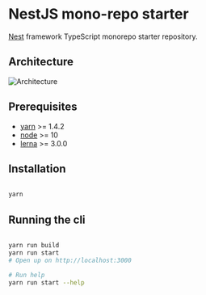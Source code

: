 # NestJS mono-repo starter

[Nest](https://github.com/nestjs/nest) framework TypeScript monorepo starter repository.

## Architecture

![Architecture](https://i.imgur.com/beFeCec.png)

## Prerequisites

- [yarn](https://yarnpkg.com) >= 1.4.2
- [node](https://nodejs.org/) >= 10
- [lerna](https://github.com/lerna/lerna) >= 3.0.0

## Installation

```bash

yarn

```

## Running the cli

```bash

yarn run build
yarn run start
# Open up on http://localhost:3000

# Run help
yarn run start --help

```
